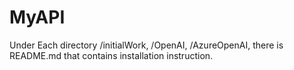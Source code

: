# MyAPI
 
Under Each directory /initialWork, /OpenAI, /AzureOpenAI, there is README.md that contains installation instruction.
